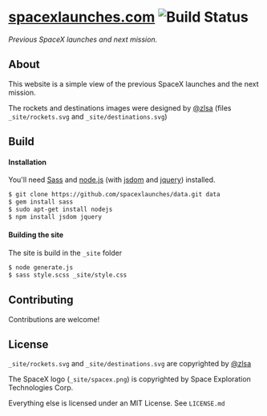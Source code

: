 # [spacexlaunches.com](https://spacexlaunches.com) ![Build Status](https://app.wercker.com/status/72fe331216257410751430e81003506b/s/master)
*Previous SpaceX launches and  next mission.*

## About
This website is a simple view of the previous SpaceX launches and the next mission.

The rockets and destinations images were designed by [@zlsa](https://github.com/zlsa/) (files ```_site/rockets.svg``` and ```_site/destinations.svg```)

## Build
#### Installation
You'll need [Sass](http://sass-lang.com/) and [node.js](https://nodejs.org/) (with [jsdom](https://github.com/tmpvar/jsdom) and [jquery](https://jquery.com/)) installed.

```bash
$ git clone https://github.com/spacexlaunches/data.git data
$ gem install sass
$ sudo apt-get install nodejs
$ npm install jsdom jquery
```

#### Building the site
The site is build in the ```_site``` folder
```bash
$ node generate.js
$ sass style.scss _site/style.css
```

## Contributing
Contributions are welcome!

## License
```_site/rockets.svg``` and ```_site/destinations.svg``` are copyrighted by [@zlsa](https://github.com/zlsa/)

The SpaceX logo (```_site/spacex.png```) is copyrighted by Space Exploration Technologies Corp.

Everything else is licensed under an MIT License. See ```LICENSE.md```
